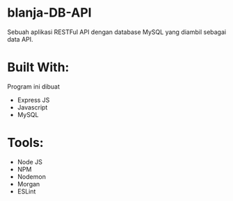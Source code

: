# blanja-DB-API

Sebuah aplikasi RESTFul API dengan database MySQL yang diambil sebagai data API.



# Built With:

Program ini dibuat

- Express JS
- Javascript
- MySQL

# Tools:
- Node JS
- NPM
- Nodemon
- Morgan 
- ESLint